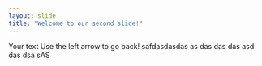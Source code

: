 ```yaml
---
layout: slide
title: "Welcome to our second slide!"
---
```

Your text
Use the left arrow to go back!
safdasdasdas
as
das
das
das
asd
das
dsa
sAS

